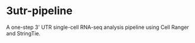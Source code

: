 # 3utr-pipeline
A one-step 3' UTR single-cell RNA-seq analysis pipeline using Cell Ranger and StringTie.
